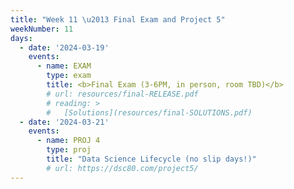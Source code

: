 ```yaml
---
title: "Week 11 \u2013 Final Exam and Project 5"
weekNumber: 11
days:
  - date: '2024-03-19'
    events:
      - name: EXAM
        type: exam
        title: <b>Final Exam (3-6PM, in person, room TBD)</b>
        # url: resources/final-RELEASE.pdf
        # reading: >
        #   [Solutions](resources/final-SOLUTIONS.pdf)
  - date: '2024-03-21'
    events:
      - name: PROJ 4
        type: proj
        title: "Data Science Lifecycle (no slip days!)"
        # url: https://dsc80.com/project5/
---
```

